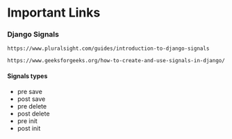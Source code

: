 # Important Links
### Django Signals
~~~
https://www.pluralsight.com/guides/introduction-to-django-signals
~~~
~~~
https://www.geeksforgeeks.org/how-to-create-and-use-signals-in-django/
~~~

#### Signals types
- pre save 
- post save
- pre delete
- post delete
- pre init
- post init